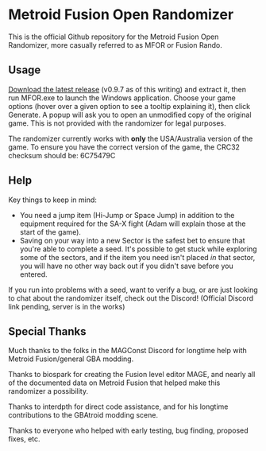 # Metroid Fusion Open Randomizer

This is the official Github repository for the Metroid Fusion Open Randomizer, more casually referred to as MFOR or Fusion Rando.

## Usage

[Download the latest release](https://github.com/Kazuto88/MFOR/releases/latest) (v0.9.7 as of this writing) and extract it, then run MFOR.exe to launch the Windows application. Choose your game options (hover over a given option to see a tooltip explaining it), then click Generate. A popup will ask you to open an unmodified copy of the original game. This is not provided with the randomizer for legal purposes.

The randomizer currently works with **only** the USA/Australia version of the game. To ensure you have the correct version of the game, the CRC32 checksum should be: 6C75479C

## Help

Key things to keep in mind:
* You need a jump item (Hi-Jump or Space Jump) in addition to the equipment required for the SA-X fight (Adam will explain those at the start of the game).
* Saving on your way into a new Sector is the safest bet to ensure that you're able to complete a seed. It's possible to get stuck while exploring some of the sectors, and if the item you need isn't placed *in* that sector, you will have no other way back out if you didn't save before you entered.

If you run into problems with a seed, want to verify a bug, or are just looking to chat about the randomizer itself, check out the Discord! (Official Discord link pending, server is in the works)

## Special Thanks

Much thanks to the folks in the MAGConst Discord for longtime help with Metroid Fusion/general GBA modding.

Thanks to biospark for creating the Fusion level editor MAGE, and nearly all of the documented data on Metroid Fusion that helped make this randomizer a possibility.

Thanks to interdpth for direct code assistance, and for his longtime contributions to the GBAtroid modding scene.

Thanks to everyone who helped with early testing, bug finding, proposed fixes, etc.

